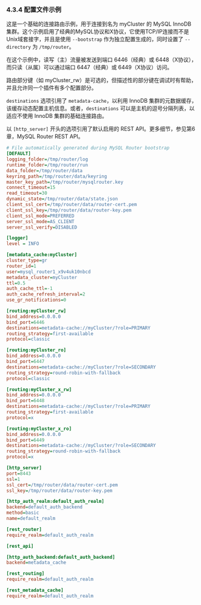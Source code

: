 ### 4.3.4 配置文件示例

这是一个基础的连接路由示例，用于连接到名为 myCluster 的 MySQL InnoDB 集群。这个示例启用了经典的MySQL协议和X协议，它使用TCP/IP连接而不是Unix域套接字，并且是使用 `--bootstrap` 作为独立配置生成的，同时设置了 `--directory` 为 `/tmp/router`。

在这个示例中，读写（主）流量被发送到端口 6446（经典）或 6448（X协议），而只读（从属）可以通过端口 6447（经典）或 6449（X协议）访问。

路由部分键（如 myCluster_rw）是可选的，但描述性的部分键在调试时有帮助，并且允许同一个插件有多个配置部分。

`destinations` 选项引用了 `metadata-cache`，以利用 InnoDB 集群的元数据缓存，该缓存动态配置主机信息。或者，`destinations` 可以是主机的逗号分隔列表，以适应不使用 InnoDB 集群的基础连接路由。

以 `[http_server]` 开头的选项引用了默认启用的 REST API。更多细节，参见第6章，MySQL Router REST API。

```ini
# File automatically generated during MySQL Router bootstrap
[DEFAULT]
logging_folder=/tmp/router/log
runtime_folder=/tmp/router/run
data_folder=/tmp/router/data
keyring_path=/tmp/router/data/keyring
master_key_path=/tmp/router/mysqlrouter.key
connect_timeout=15
read_timeout=30
dynamic_state=/tmp/router/data/state.json
client_ssl_cert=/tmp/router/data/router-cert.pem
client_ssl_key=/tmp/router/data/router-key.pem
client_ssl_mode=PREFERRED
server_ssl_mode=AS_CLIENT
server_ssl_verify=DISABLED

[logger]
level = INFO

[metadata_cache:myCluster]
cluster_type=gr
router_id=1
user=mysql_router1_x9v4uk10nbcd
metadata_cluster=myCluster
ttl=0.5
auth_cache_ttl=-1
auth_cache_refresh_interval=2
use_gr_notifications=0

[routing:myCluster_rw]
bind_address=0.0.0.0
bind_port=6446
destinations=metadata-cache://myCluster/?role=PRIMARY
routing_strategy=first-available
protocol=classic

[routing:myCluster_ro]
bind_address=0.0.0.0
bind_port=6447
destinations=metadata-cache://myCluster/?role=SECONDARY
routing_strategy=round-robin-with-fallback
protocol=classic

[routing:myCluster_x_rw]
bind_address=0.0.0.0
bind_port=6448
destinations=metadata-cache://myCluster/?role=PRIMARY
routing_strategy=first-available
protocol=x

[routing:myCluster_x_ro]
bind_address=0.0.0.0
bind_port=6449
destinations=metadata-cache://myCluster/?role=SECONDARY
routing_strategy=round-robin-with-fallback
protocol=x

[http_server]
port=8443
ssl=1
ssl_cert=/tmp/router/data/router-cert.pem
ssl_key=/tmp/router/data/router-key.pem

[http_auth_realm:default_auth_realm]
backend=default_auth_backend
method=basic
name=default_realm

[rest_router]
require_realm=default_auth_realm

[rest_api]

[http_auth_backend:default_auth_backend]
backend=metadata_cache

[rest_routing]
require_realm=default_auth_realm

[rest_metadata_cache]
require_realm=default_auth_realm
```

